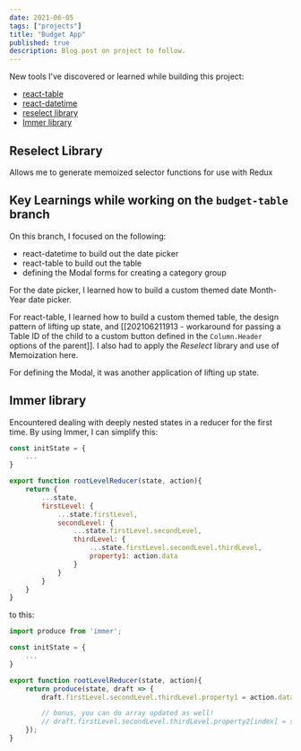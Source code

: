 ```yaml
---
date: 2021-06-05
tags: ["projects"]
title: "Budget App"
published: true
description: Blog post on project to follow.
---
```


New tools I've discovered or learned while building this project:

- [react-table](https://react-table.tanstack.com/)
- [react-datetime](https://github.com/arqex/react-datetime)
- [reselect library](https://redux.js.org/tutorials/fundamentals/part-7-standard-patterns#memoized-selectors)
- [Immer library](https://www.pluralsight.com/guides/deeply-nested-objectives-redux)
## Reselect Library

Allows me to generate memoized selector functions for use with Redux

## Key Learnings while working on the `budget-table` branch

On this branch, I focused on the following:

- react-datetime to build out the date picker
- react-table to build out the table
- defining the Modal forms for creating a category group

For the date picker, I learned how to build a custom themed date Month-Year date picker.

For react-table, I learned how to build a custom themed table, the design pattern of lifting up state, and [[202106211913 - workaround for passing a Table ID of the child to a custom button defined in the `Column.Header` options of the parent]]. I also had to apply the *Reselect* library and use of Memoization here.

For defining the Modal, it was another application of lifting up state.

## Immer library
Encountered dealing with deeply nested states in a reducer for the first time. By using Immer, I can simplify this:

```js
const initState = {
    ...
}

export function rootLevelReducer(state, action){
    return {
        ...state,
        firstLevel: {
            ...state.firstLevel,
            secondLevel: {
                ...state.firstLevel.secondLevel,
                thirdLevel: {
                    ...state.firstLevel.secondLevel.thirdLevel,
                    property1: action.data
                }
            }
        }
    }
}
```

to this: 

```js
import produce from 'immer';

const initState = {
    ...
}

export function rootLevelReducer(state, action){
    return produce(state, draft => {
        draft.firstLevel.secondLevel.thirdLevel.property1 = action.data;

        // bonus, you can do array updated as well!
        // draft.firstLevel.secondLevel.thirdLevel.property2[index] = someData;
    });
}
```